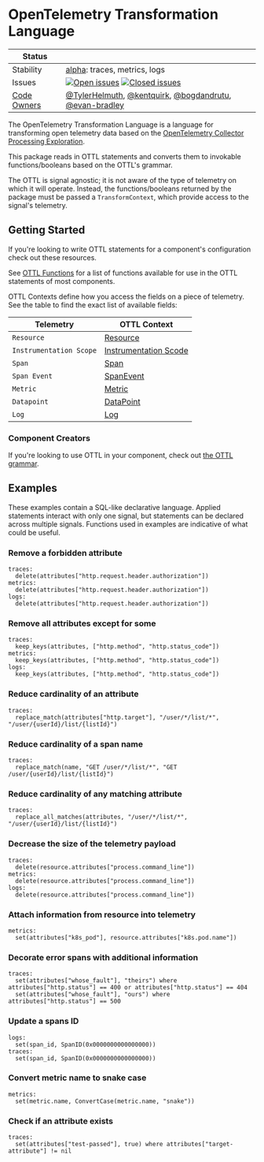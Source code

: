 # OpenTelemetry Transformation Language
<!-- status autogenerated section -->
| Status        |           |
| ------------- |-----------|
| Stability     | [alpha]: traces, metrics, logs   |
| Issues        | [![Open issues](https://img.shields.io/github/issues-search/open-telemetry/opentelemetry-collector-contrib?query=is%3Aissue%20is%3Aopen%20label%3Apkg%2Fottl%20&label=open&color=orange&logo=opentelemetry)](https://github.com/open-telemetry/opentelemetry-collector-contrib/issues?q=is%3Aopen+is%3Aissue+label%3Apkg%2Fottl) [![Closed issues](https://img.shields.io/github/issues-search/open-telemetry/opentelemetry-collector-contrib?query=is%3Aissue%20is%3Aclosed%20label%3Apkg%2Fottl%20&label=closed&color=blue&logo=opentelemetry)](https://github.com/open-telemetry/opentelemetry-collector-contrib/issues?q=is%3Aclosed+is%3Aissue+label%3Apkg%2Fottl) |
| [Code Owners](https://github.com/open-telemetry/opentelemetry-collector-contrib/blob/main/CONTRIBUTING.md#becoming-a-code-owner)    | [@TylerHelmuth](https://www.github.com/TylerHelmuth), [@kentquirk](https://www.github.com/kentquirk), [@bogdandrutu](https://www.github.com/bogdandrutu), [@evan-bradley](https://www.github.com/evan-bradley) |

[alpha]: https://github.com/open-telemetry/opentelemetry-collector#alpha
<!-- end autogenerated section -->

The OpenTelemetry Transformation Language is a language for transforming open telemetry data based on the [OpenTelemetry Collector Processing Exploration](https://github.com/open-telemetry/opentelemetry-collector/blob/main/docs/processing.md).

This package reads in OTTL statements and converts them to invokable functions/booleans based on the OTTL's grammar.

The OTTL is signal agnostic; it is not aware of the type of telemetry on which it will operate.  Instead, the functions/booleans returned by the package must be passed a `TransformContext`, which provide access to the signal's telemetry.

## Getting Started

If you're looking to write OTTL statements for a component's configuration check out these resources.

See [OTTL Functions](https://github.com/open-telemetry/opentelemetry-collector-contrib/tree/main/pkg/ottl/ottlfuncs#ottl-functions) for a list of functions available for use in the OTTL statements of most components.

OTTL Contexts define how you access the fields on a piece of telemetry. See the table to find the exact list of available fields:

| Telemetry               | OTTL Context                                                                                                                               |
|-------------------------|--------------------------------------------------------------------------------------------------------------------------------------------|
| `Resource`              | [Resource](https://github.com/open-telemetry/opentelemetry-collector-contrib/blob/main/pkg/ottl/contexts/ottlresource/README.md)           |
| `Instrumentation Scope` | [Instrumentation Scode](https://github.com/open-telemetry/opentelemetry-collector-contrib/blob/main/pkg/ottl/contexts/ottlscope/README.md) |
| `Span`                  | [Span](https://github.com/open-telemetry/opentelemetry-collector-contrib/blob/main/pkg/ottl/contexts/ottlspan/README.md)                   |
| `Span Event`            | [SpanEvent](https://github.com/open-telemetry/opentelemetry-collector-contrib/blob/main/pkg/ottl/contexts/ottlspanevent/README.md)         |
| `Metric`                | [Metric](https://github.com/open-telemetry/opentelemetry-collector-contrib/blob/main/pkg/ottl/contexts/ottlmetric/README.md)               |
| `Datapoint`             | [DataPoint](https://github.com/open-telemetry/opentelemetry-collector-contrib/blob/main/pkg/ottl/contexts/ottldatapoint/README.md)         |
| `Log`                   | [Log](https://github.com/open-telemetry/opentelemetry-collector-contrib/blob/main/pkg/ottl/contexts/ottllog/README.md)                     |

### Component Creators

If you're looking to use OTTL in your component, check out [the OTTL grammar](./GRAMMAR.md).

## Examples

These examples contain a SQL-like declarative language.  Applied statements interact with only one signal, but statements can be declared across multiple signals.  Functions used in examples are indicative of what could be useful.

### Remove a forbidden attribute

```
traces:
  delete(attributes["http.request.header.authorization"])
metrics:
  delete(attributes["http.request.header.authorization"])
logs:
  delete(attributes["http.request.header.authorization"])
```

### Remove all attributes except for some

```
traces:
  keep_keys(attributes, ["http.method", "http.status_code"])
metrics:
  keep_keys(attributes, ["http.method", "http.status_code"])
logs:
  keep_keys(attributes, ["http.method", "http.status_code"])
```

### Reduce cardinality of an attribute

```
traces:
  replace_match(attributes["http.target"], "/user/*/list/*", "/user/{userId}/list/{listId}")
```

### Reduce cardinality of a span name

```
traces:
  replace_match(name, "GET /user/*/list/*", "GET /user/{userId}/list/{listId}")
```

### Reduce cardinality of any matching attribute

```
traces:
  replace_all_matches(attributes, "/user/*/list/*", "/user/{userId}/list/{listId}")
```

### Decrease the size of the telemetry payload

```
traces:
  delete(resource.attributes["process.command_line"])
metrics:
  delete(resource.attributes["process.command_line"])
logs:
  delete(resource.attributes["process.command_line"])
```

### Attach information from resource into telemetry

```
metrics:
  set(attributes["k8s_pod"], resource.attributes["k8s.pod.name"])
```

### Decorate error spans with additional information

```
traces:
  set(attributes["whose_fault"], "theirs") where attributes["http.status"] == 400 or attributes["http.status"] == 404
  set(attributes["whose_fault"], "ours") where attributes["http.status"] == 500
```

### Update a spans ID

```
logs:
  set(span_id, SpanID(0x0000000000000000))
traces:
  set(span_id, SpanID(0x0000000000000000))
```

### Convert metric name to snake case

```
metrics:
  set(metric.name, ConvertCase(metric.name, "snake"))
```

### Check if an attribute exists

```
traces:
  set(attributes["test-passed"], true) where attributes["target-attribute"] != nil
```
